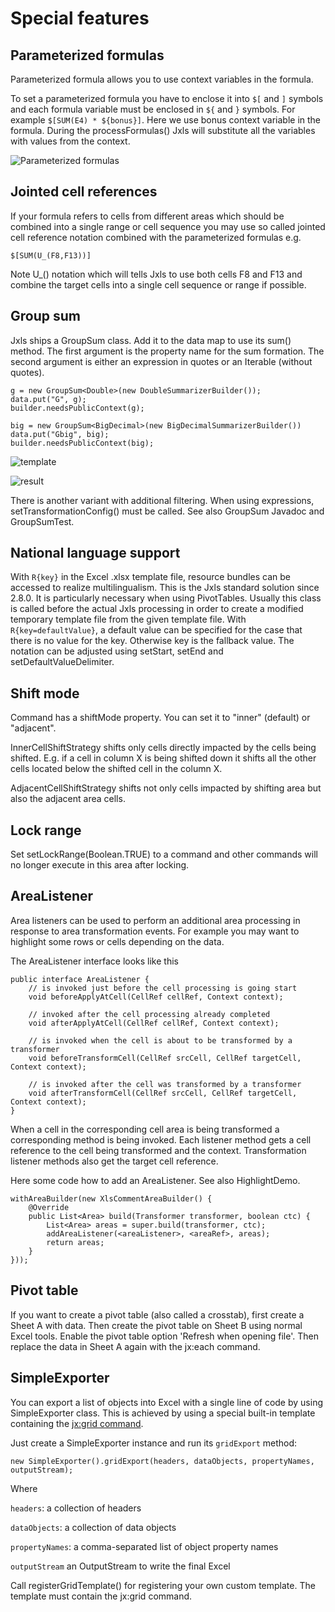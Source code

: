 # Special features

## Parameterized formulas

Parameterized formula allows you to use context variables in the formula.

To set a parameterized formula you have to enclose it into `$[` and `]` symbols and each formula variable
must be enclosed in `${` and `}`
symbols. For example `$[SUM(E4) * ${bonus}]`. Here we use bonus context variable in the formula. During the processFormulas()
Jxls will substitute all the variables with values from the context.

![Parameterized formulas](img/par.png)

## Jointed cell references

If your formula refers to cells from different areas which should be combined into a single range or cell sequence you may use so
called jointed cell reference notation combined with the parameterized formulas e.g.

```
$[SUM(U_(F8,F13))]
```

Note U_() notation which will tells Jxls to use both cells F8 and F13 and combine the target cells into a single cell sequence or range if possible.

## Group sum

Jxls ships a GroupSum class. Add it to the data map to use its sum() method.
The first argument is the property name for the sum formation.
The second argument is either an expression in quotes or an Iterable (without quotes).

```
g = new GroupSum<Double>(new DoubleSummarizerBuilder());
data.put("G", g);
builder.needsPublicContext(g);

big = new GroupSum<BigDecimal>(new BigDecimalSummarizerBuilder())
data.put("Gbig", big);
builder.needsPublicContext(big);
```

![template](img/groupsum-1.png)

![result](img/groupsum-2.png)

There is another variant with additional filtering. When using expressions, setTransformationConfig() must be called.
See also GroupSum Javadoc and GroupSumTest.

## National language support

With `R{key}` in the Excel .xlsx template file, resource bundles can be accessed to realize multilingualism.
This is the Jxls standard solution since 2.8.0. It is particularly necessary when using PivotTables.
Usually this class is called before the actual Jxls processing in order to create
a modified temporary template file from the given template file.
With `R{key=defaultValue}`, a default value can be specified for the case that there is no value for the key.
Otherwise key is the fallback value.
The notation can be adjusted using setStart, setEnd and setDefaultValueDelimiter.

## Shift mode

Command has a shiftMode property. You can set it to "inner" (default) or "adjacent".

InnerCellShiftStrategy shifts only cells directly impacted by the cells being shifted.
E.g. if a cell in column X is being shifted down it shifts all the other cells
located below the shifted cell in the column X.

AdjacentCellShiftStrategy shifts not only cells impacted by shifting area but also the adjacent area cells.

## Lock range

Set setLockRange(Boolean.TRUE) to a command
and other commands will no longer execute in this area after locking.

## AreaListener

Area listeners can be used to perform an additional area processing in response to area transformation events.
For example you may want to highlight some rows or cells depending on the data.

The AreaListener interface looks like this

```
public interface AreaListener {
    // is invoked just before the cell processing is going start
    void beforeApplyAtCell(CellRef cellRef, Context context);
    
    // invoked after the cell processing already completed
    void afterApplyAtCell(CellRef cellRef, Context context);
    
    // is invoked when the cell is about to be transformed by a transformer
    void beforeTransformCell(CellRef srcCell, CellRef targetCell, Context context);
    
    // is invoked after the cell was transformed by a transformer
    void afterTransformCell(CellRef srcCell, CellRef targetCell, Context context);
}
```

When a cell in the corresponding cell area is being transformed a corresponding method is being invoked.
Each listener method gets a cell reference to the cell being transformed and the context.
Transformation listener methods also get the target cell reference.

Here some code how to add an AreaListener. See also HighlightDemo.

```
withAreaBuilder(new XlsCommentAreaBuilder() {
    @Override
    public List<Area> build(Transformer transformer, boolean ctc) {
        List<Area> areas = super.build(transformer, ctc);
        addAreaListener(<areaListener>, <areaRef>, areas);
        return areas;
    }
}));
```

## Pivot table

If you want to create a pivot table (also called a crosstab), first create a Sheet A with data.
Then create the pivot table on Sheet B using normal Excel tools.
Enable the pivot table option 'Refresh when opening file'. Then replace the data in Sheet A again with the jx:each command.

## SimpleExporter

You can export a list of objects into Excel with a single line of code by using SimpleExporter class.
This is achieved by using a special built-in template containing the [jx:grid command](grid.html).

Just create a SimpleExporter instance and run its `gridExport` method:

```
new SimpleExporter().gridExport(headers, dataObjects, propertyNames, outputStream);
```

Where 

`headers`: a collection of headers

`dataObjects`: a collection of data objects

`propertyNames`: a comma-separated list of object property names

`outputStream` an OutputStream to write the final Excel      

Call registerGridTemplate() for registering your own custom template. The template must contain the jx:grid command.
